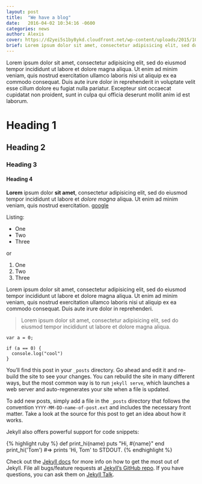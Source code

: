 ```yaml
---
layout: post
title:  "We have a blog"
date:   2016-04-02 10:34:16 -0600
categories: news
author: Alexis
cover: https://d2yei5s1by8ykd.cloudfront.net/wp-content/uploads/2015/10/20150000/6d603156-8a3c-4466-bfaa-dc29bdb4e4fc_purpose-1000x600.jpg
brief: Lorem ipsum dolor sit amet, consectetur adipisicing elit, sed do eiusmod tempor incididunt ut labore et dolore magna aliqua. Ut enim ad minim veniam, quis nostrud exercitation ullamco laboris.
---
```


Lorem ipsum dolor sit amet, consectetur adipisicing elit, sed do eiusmod tempor incididunt ut labore et dolore magna aliqua. Ut enim ad minim veniam, quis nostrud exercitation ullamco laboris nisi ut aliquip ex ea commodo consequat. Duis aute irure dolor in reprehenderit in voluptate velit esse cillum dolore eu fugiat nulla pariatur. Excepteur sint occaecat cupidatat non proident, sunt in culpa qui officia deserunt mollit anim id est laborum.

# Heading 1

## Heading 2

### Heading 3

#### Heading 4

__Lorem__ ipsum dolor **sit amet**, consectetur adipisicing elit, sed do eiusmod tempor incididunt ut labore et *dolore* _magna_ aliqua. Ut enim ad minim veniam, quis nostrud exercitation. [google](http://www.google.com)

Listing:

- One
- Two
- Three

or

1. One
2. Two
3. Three

Lorem ipsum dolor sit amet, consectetur adipisicing elit, sed do eiusmod tempor incididunt ut labore et dolore magna aliqua. Ut enim ad minim veniam, quis nostrud exercitation ullamco laboris nisi ut aliquip ex ea commodo consequat. Duis aute irure dolor in reprehenderi.

> Lorem ipsum dolor sit amet, consectetur adipisicing elit, sed do eiusmod tempor incididunt ut labore et dolore magna aliqua.

```
var a = 0;

if (a == 0) {
  console.log("cool")
}
```

You’ll find this post in your `_posts` directory. Go ahead and edit it and re-build the site to see your changes. You can rebuild the site in many different ways, but the most common way is to run `jekyll serve`, which launches a web server and auto-regenerates your site when a file is updated.

To add new posts, simply add a file in the `_posts` directory that follows the convention `YYYY-MM-DD-name-of-post.ext` and includes the necessary front matter. Take a look at the source for this post to get an idea about how it works.

Jekyll also offers powerful support for code snippets:

{% highlight ruby %}
def print_hi(name)
  puts "Hi, #{name}"
end
print_hi('Tom')
#=> prints 'Hi, Tom' to STDOUT.
{% endhighlight %}

Check out the [Jekyll docs][jekyll-docs] for more info on how to get the most out of Jekyll. File all bugs/feature requests at [Jekyll’s GitHub repo][jekyll-gh]. If you have questions, you can ask them on [Jekyll Talk][jekyll-talk].

[jekyll-docs]: http://jekyllrb.com/docs/home
[jekyll-gh]:   https://github.com/jekyll/jekyll
[jekyll-talk]: https://talk.jekyllrb.com/
